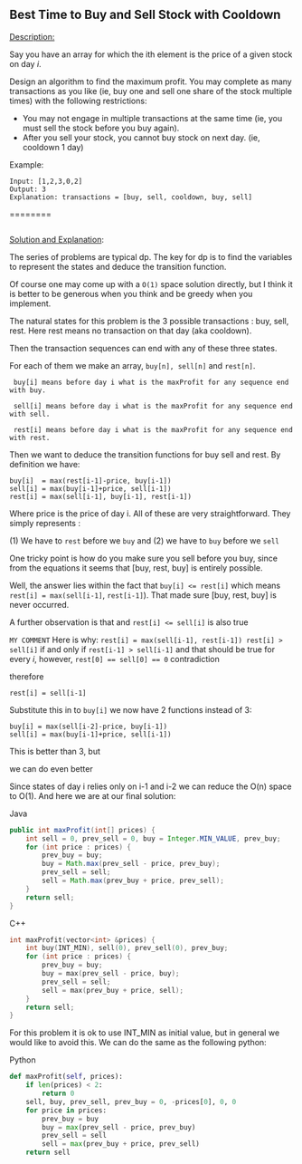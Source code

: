 ## Best Time to Buy and Sell Stock with Cooldown
[Description:](https://leetcode.com/problems/best-time-to-buy-and-sell-stock-with-cooldown/description/)

Say you have an array for which the ith element is the price of a given stock on day _i_.

Design an algorithm to find the maximum profit. You may complete as many transactions as you like (ie, buy one and sell one share of the stock multiple times) with the following restrictions:

 - You may not engage in multiple transactions at the same time (ie, you must sell the stock before you buy again).
 - After you sell your stock, you cannot buy stock on next day. (ie, cooldown 1 day)
 
Example:
```
Input: [1,2,3,0,2]
Output: 3 
Explanation: transactions = [buy, sell, cooldown, buy, sell]
```
========
~~~~
~~~~

[Solution and Explanation](https://leetcode.com/problems/best-time-to-buy-and-sell-stock-with-cooldown/discuss/75927/Share-my-thinking-process):


The series of problems are typical dp. The key for dp is to find the variables to represent the states and deduce the transition function.

Of course one may come up with a ```O(1)``` space solution directly, but I think it is better to be generous when you think and be greedy when you implement.

The natural states for this problem is the 3 possible transactions : buy, sell, rest. Here rest means no transaction on that day (aka cooldown).

Then the transaction sequences can end with any of these three states.

For each of them we make an array, ```buy[n], sell[n]``` and ```rest[n]```.

```
 buy[i] means before day i what is the maxProfit for any sequence end with buy.

 sell[i] means before day i what is the maxProfit for any sequence end with sell.

 rest[i] means before day i what is the maxProfit for any sequence end with rest.

```
Then we want to deduce the transition functions for buy sell and rest. By definition we have:

```
buy[i]  = max(rest[i-1]-price, buy[i-1]) 
sell[i] = max(buy[i-1]+price, sell[i-1])
rest[i] = max(sell[i-1], buy[i-1], rest[i-1])
```

Where price is the price of day i. All of these are very straightforward. They simply represents :

(1) We have to `rest` before we `buy` and 
(2) we have to `buy` before we `sell`

One tricky point is how do you make sure you sell before you buy, since from the equations it seems that [buy, rest, buy] is entirely possible.

Well, the answer lies within the fact that `buy[i] <= rest[i]` which means `rest[i] = max(sell[i-1]`, `rest[i-1]`). That made sure [buy, rest, buy] is never occurred.

A further observation is that and `rest[i] <= sell[i]` is also true 

`MY COMMENT`
Here is why:
`rest[i] = max(sell[i-1], rest[i-1])
rest[i] > sell[i]` if and only if `rest[i-1] > sell[i-1]`
and that should be true for every _i_, however,
`rest[0] == sell[0] == 0`
contradiction


therefore

`rest[i] = sell[i-1]`

Substitute this in to `buy[i]` we now have 2 functions instead of 3:

```
buy[i] = max(sell[i-2]-price, buy[i-1])
sell[i] = max(buy[i-1]+price, sell[i-1])
```

This is better than 3, but

we can do even better

Since states of day i relies only on i-1 and i-2 we can reduce the O(n) space to O(1). And here we are at our final solution:

Java
```java
public int maxProfit(int[] prices) {
    int sell = 0, prev_sell = 0, buy = Integer.MIN_VALUE, prev_buy;
    for (int price : prices) {
        prev_buy = buy;
        buy = Math.max(prev_sell - price, prev_buy);
        prev_sell = sell;
        sell = Math.max(prev_buy + price, prev_sell);
    }
    return sell;
}
```
C++
```cpp
int maxProfit(vector<int> &prices) {
    int buy(INT_MIN), sell(0), prev_sell(0), prev_buy;
    for (int price : prices) {
        prev_buy = buy;
        buy = max(prev_sell - price, buy);
        prev_sell = sell;
        sell = max(prev_buy + price, sell);
    }
    return sell;
}
```
For this problem it is ok to use INT_MIN as initial value, but in general we would like to avoid this. We can do the same as the following python:

Python
```Python
def maxProfit(self, prices):
    if len(prices) < 2:
        return 0
    sell, buy, prev_sell, prev_buy = 0, -prices[0], 0, 0
    for price in prices:
        prev_buy = buy
        buy = max(prev_sell - price, prev_buy)
        prev_sell = sell
        sell = max(prev_buy + price, prev_sell)
    return sell
```

